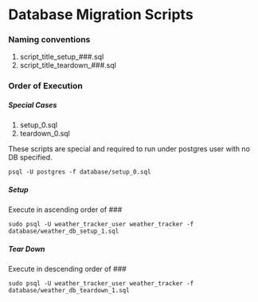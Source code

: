 Database Migration Scripts
===============

### Naming conventions
1. script_title_setup_###.sql
2. script_title_teardown_###.sql

### Order of Execution

##### Special Cases
1. setup_0.sql
2. teardown_0.sql

These scripts are special and required to run under postgres user with no DB specified.

```psql -U postgres -f database/setup_0.sql```

##### Setup
Execute in ascending order of ###

```sudo psql -U weather_tracker_user weather_tracker -f database/weather_db_setup_1.sql```

##### Tear Down
Execute in descending order of ###

```sudo psql -U weather_tracker_user weather_tracker -f database/weather_db_teardown_1.sql```